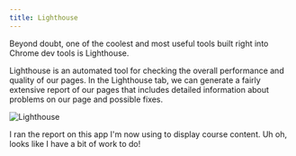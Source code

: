 ```yaml
---
title: Lighthouse
---
```


Beyond doubt, one of the coolest and most useful tools built right into Chrome dev tools is Lighthouse.

Lighthouse is an automated tool for checking the overall performance and quality of our pages. In the Lighthouse tab, we can generate a fairly extensive report of our pages that includes detailed information about problems on our page and possible fixes.

![Lighthouse](../lighthouse.png)

I ran the report on this app I'm now using to display course content. Uh oh, looks like I have a bit of work to do!